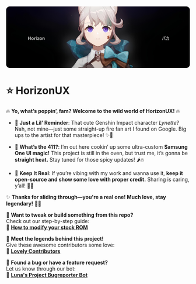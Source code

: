 ![HorizonUX Banner](https://github.com/forsaken-heart24/i_dont_want_to_be_an_weirdo/blob/main/banner_images/HorizonUX.png?raw=true)

# ⭐ HorizonUX

🔥 **Yo, what’s poppin’, fam? Welcome to the wild world of HorizonUX!** 🔥  

- 🎨 **Just a Lil’ Reminder**: That cute Genshin Impact character *Lynette*? Nah, not mine—just some straight-up fire fan art I found on Google. Big ups to the artist for that masterpiece! ✨🙌  

- 🚀 **What’s the 411?**: I’m out here cookin’ up some ultra-custom **Samsung One UI magic!** This project is still in the oven, but trust me, it’s gonna be **straight heat.** Stay tuned for those spicy updates! 🌶️🔥  

- 💯 **Keep It Real**: If you’re vibing with my work and wanna use it, **keep it open-source and show some love with proper credit.** Sharing is caring, y’all! 🤝✨  

✨ **Thanks for sliding through—you're a real one! Much love, stay legendary!** 💖🙌  

🚀 **Want to tweak or build something from this repo?**  
Check out our step-by-step guide:  
🔗 [**How to modify your stock ROM**](https://github.com/forsaken-heart24/HorizonXOneUI-HorizonUX/blob/main/HOWTOGUIDE.md)  

💖 **Meet the legends behind this project!**  
Give these awesome contributors some love:  
🔗 [**Lovely Contributors**](https://github.com/forsaken-heart24/HorizonXOneUI-HorizonUX/blob/main/CONTRIBUTORS.md)  

🐞 **Found a bug or have a feature request?**  
Let us know through our bot:  
📢 [**Luna's Project Bugreporter Bot**](https://t.me/luna_project_bugreporter_bot)  